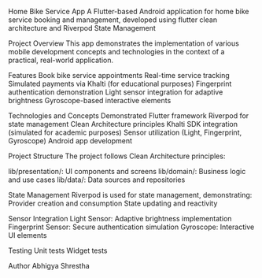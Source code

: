 Home Bike Service App A Flutter-based Android application for home bike service
booking and management, developed using flutter clean architecture and Riverpod
State Management

Project Overview This app demonstrates the implementation of various mobile
development concepts and technologies in the context of a practical, real-world
application.

Features Book bike service appointments Real-time service tracking Simulated
payments via Khalti (for educational purposes) Fingerprint authentication
demonstration Light sensor integration for adaptive brightness Gyroscope-based
interactive elements

Technologies and Concepts Demonstrated Flutter framework Riverpod for state
management Clean Architecture principles Khalti SDK integration (simulated for
academic purposes) Sensor utilization (Light, Fingerprint, Gyroscope) Android
app development

Project Structure The project follows Clean Architecture principles:

lib/presentation/: UI components and screens lib/domain/: Business logic and use
cases lib/data/: Data sources and repositories

State Management Riverpod is used for state management, demonstrating: Provider
creation and consumption State updating and reactivity

Sensor Integration Light Sensor: Adaptive brightness implementation Fingerprint
Sensor: Secure authentication simulation Gyroscope: Interactive UI elements

Testing Unit tests Widget tests

Author Abhigya Shrestha
